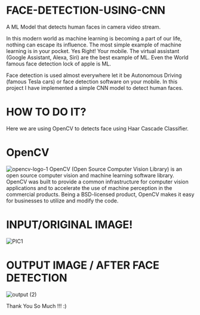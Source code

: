 # FACE-DETECTION-USING-CNN
A ML Model that detects human faces in camera video stream.


In this modern world as machine learning is becoming a part of our life, nothing can escape its influence. The most simple example of machine learning is in your pocket. Yes Right! Your mobile. The virtual assistant (Google Assistant, Alexa, Siri) are the best example of ML. Even the World famous face detection lock of apple is ML.

Face detection is used almost everywhere let it be Autonomous Driving (famous Tesla cars) or face detection software on your mobile. In this project I have implemented  a simple CNN model to detect human faces.


# HOW TO DO IT?
Here we are using OpenCV to detects face using Haar Cascade Classifier.

# OpenCV
![opencv-logo-1](https://user-images.githubusercontent.com/80860185/111617887-b6ecfd80-8809-11eb-8f14-ee0ede1aaace.png)
OpenCV (Open Source Computer Vision Library) is an open source computer vision and machine learning software library. OpenCV was built to provide a common infrastructure for computer vision applications and to accelerate the use of machine perception in the commercial products. Being a BSD-licensed product, OpenCV makes it easy for businesses to utilize and modify the code.

# INPUT/ORIGINAL IMAGE!
![PIC1](https://user-images.githubusercontent.com/80860185/111618095-f87da880-8809-11eb-9cb6-84cc34940af1.png)

# OUTPUT IMAGE / AFTER FACE DETECTION
![output (2)](https://user-images.githubusercontent.com/80860185/111618068-ef8cd700-8809-11eb-8031-507509842f5d.jpg)

Thank You So Much !!!  :)
